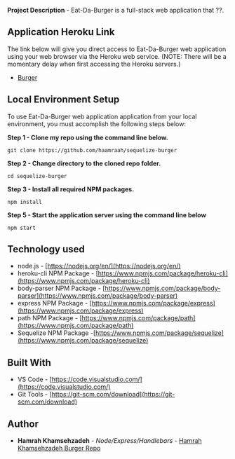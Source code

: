 


**Project Description** - Eat-Da-Burger is a full-stack web application that ??.

## Application Heroku Link
The link below will give you direct access to Eat-Da-Burger web application using your web browser via the Heroku web service. (NOTE: There will be a momentary delay when first accessing the Heroku servers.)


* [Burger]('https://infinite-stream-21236.herokuapp.com/')

## Local Environment Setup
To use Eat-Da-Burger web application application from your local environment, you must accomplish the following steps below:

**Step 1 - Clone my repo using the command line below.**
```
git clone https://github.com/haamraah/sequelize-burger
```
**Step 2 - Change directory to the cloned repo folder.**
```
cd sequelize-burger
```
**Step 3 - Install all required NPM packages.**
```
npm install
```

**Step 5 - Start the application server using the command line below**
```
npm start
```

## Technology used
- node.js - [https://nodejs.org/en/](https://nodejs.org/en/)
- heroku-cli NPM Package - [https://www.npmjs.com/package/heroku-cli](https://www.npmjs.com/package/heroku-cli)
- body-parser NPM Package - [https://www.npmjs.com/package/body-parser](https://www.npmjs.com/package/body-parser)
- express NPM Package - [https://www.npmjs.com/package/express](https://www.npmjs.com/package/express)
- path NPM Package - [https://www.npmjs.com/package/path](https://www.npmjs.com/package/path)
- Sequelize NPM Package -[https://www.npmjs.com/package/sequelize](https://www.npmjs.com/package/sequelize)
<!--
- node.js - [https://nodejs.org/en/](https://nodejs.org/en/)
- mysql NPM Package - [https://www.npmjs.com/package/mysql](https://www.npmjs.com/package/mysql)
- inquirer NPM Package - [https://www.npmjs.com/package/inquirer](https://www.npmjs.com/package/inquirer)
- cli-table NPM Package - [https://www.npmjs.com/package/cli-table](https://www.npmjs.com/package/cli-table)
- heroku-cli NPM Package - [https://www.npmjs.com/package/heroku-cli](https://www.npmjs.com/package/heroku-cli)
- express NPM Package - [https://www.npmjs.com/package/express](https://www.npmjs.com/package/express)
- path - [https://www.npmjs.com/package/path](https://www.npmjs.com/package/path)
- body-parser NPM Package - [https://www.npmjs.com/package/body-parser](https://www.npmjs.com/package/body-parser)
-->

## Built With

* VS Code - [https://code.visualstudio.com/](https://code.visualstudio.com/)
* Git Tools - [https://git-scm.com/download](https://git-scm.com/download)

## Author

* **Hamrah Khamsehzadeh** - *Node/Express/Handlebars* - [Hamrah Khamsehzadeh Burger Repo](https://github.com/haamraah/Burger)
